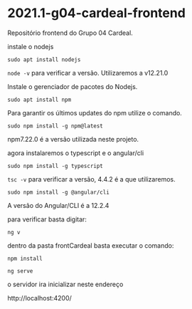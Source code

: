 # 2021.1-g04-cardeal-frontend
Repositório frontend do Grupo 04 Cardeal.

instale o nodejs
 
```sudo apt install nodejs```
 
```node -v``` para verificar a versão. Utilizaremos a v12.21.0
 
Instale o gerenciador de pacotes do Nodejs.
 
```sudo apt install npm```
 
Para garantir os últimos updates do npm utilize o comando.
 
```sudo npm install -g npm@latest```
 
npm7.22.0 é a versão utilizada neste projeto.
 
agora instalaremos o typescript e o angular/cli
 
```sudo npm install -g typescript```
 
```tsc -v``` para verificar a versão, 4.4.2 é a que utilizaremos.
 
```sudo npm install -g @angular/cli```
 
A versão do Angular/CLI é a 12.2.4
 
para verificar basta digitar:
 
```ng v```


 
dentro da pasta frontCardeal basta executar o comando: 

```npm install```
 
```ng serve```
 
o servidor ira inicializar neste endereço
 
http://localhost:4200/
 
 
 
 
 
 

